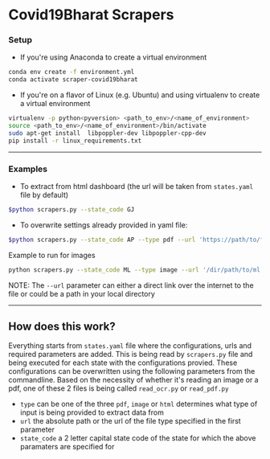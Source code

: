 # Covid19Bharat Scrapers

### Setup

- If you're using Anaconda to create a virtual environment
```bash
conda env create -f environment.yml
conda activate scraper-covid19bharat
```
- If you're on a flavor of Linux (e.g. Ubuntu) and using virtualenv to create a virtual environment
```bash
virtualenv -p python<pyversion> <path_to_env>/<name_of_environment>
source <path_to_env>/<name_of_environment>/bin/activate
sudo apt-get install  libpoppler-dev libpoppler-cpp-dev
pip install -r linux_requirements.txt
```
---
### Examples

- To extract from html dashboard (the url will be taken from `states.yaml` file by default)
```bash
$python scrapers.py --state_code GJ
```

- To overwrite settings already provided in yaml file:
```bash
$python scrapers.py --state_code AP --type pdf --url 'https://path/to/file.pdf'
````

Example to run for images
```bash
python scrapers.py --state_code ML --type image --url '/dir/path/to/ml.jpeg'
```

NOTE: The `--url` parameter can either a direct link over the internet to the file or could be a path in your local directory

---
## How does this work?

Everything starts from `states.yaml` file where the configurations, urls and required parameters are added. This is being read by `scrapers.py` file and being executed for each state with the configurations provied. These configurations can be overwritten using the following parameters from the commandline. Based on the necessity of whether it's reading an image or a pdf, one of these 2 files is being called `read_ocr.py` or `read_pdf.py`

- `type` can be one of the three `pdf`, `image` or `html` determines what type of input is being provided to extract data from
- `url` the absolute path or the url of the file type specified in the first parameter
- `state_code` a 2 letter capital state code of the state for which the above paramaters are specified for
